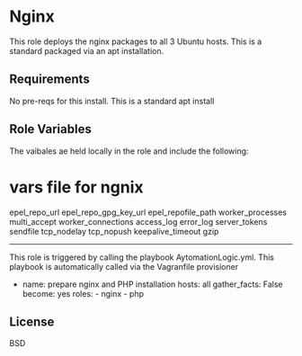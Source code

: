 Nginx
=========

This role deploys the nginx packages to all 3 Ubuntu hosts. This is a standard packaged via an apt installation.

Requirements
------------

No pre-reqs for this install. This is a standard apt install


Role Variables
--------------

The vaibales ae held locally in the role and include the following:

# vars file for ngnix
epel_repo_url
epel_repo_gpg_key_url
epel_repofile_path
worker_processes
multi_accept
worker_connections 
access_log
error_log
server_tokens
sendfile
tcp_nodelay
tcp_nopush
keepalive_timeout
gzip

 

----------------

This role is triggered by calling the playbook AytomationLogic.yml. This playbook is automatically called via the Vagranfile provisioner 

- name: prepare nginx and PHP installation
  hosts: all 
  gather_facts: False
  become: yes
  roles:
        -  nginx
        -  php


License
-------

BSD

